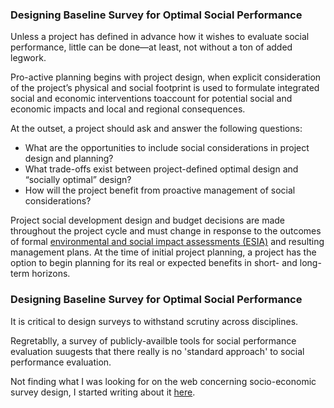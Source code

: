 ### Designing Baseline Survey for Optimal Social Performance

Unless a project has defined in advance how it wishes to evaluate social performance, little can be done&mdash;at least, not without a ton of added legwork.

Pro-active planning begins with project design, when explicit consideration of the project’s physical and social footprint is used to formulate integrated social and economic interventions toaccount for potential social and economic impacts and local and regional consequences. 

At the outset, a project should ask and answer the following questions:

* What are the opportunities to include social considerations in project design and planning?
* What trade-offs exist between project-defined optimal design and “socially optimal” design?
* How will the project benefit from proactive management of social considerations?

Project social development design and budget decisions are made throughout the project cycle and must change in response to the outcomes of formal [environmental and social impact assessments (ESIA)](#) and resulting management plans. At the time of initial project planning, a project has the option to begin planning for its real or expected benefits in short- and long-term horizons. 


### Designing Baseline Survey for Optimal Social Performance


It is critical to design surveys to withstand scrutiny across disciplines.

Regretablly, a survey of publicly-availble tools for social performance evaluation suugests that there really is no 'standard approach' to social performance evaluation. <!--Nor should there be, really -->

<!--
[Here's a record of over 175 tools for social performance evaluation.]() Some are clearly more relevant than others (and I deleted out already those that were wildly off topic).  
-->

Not finding what I was looking for on the web concerning socio-economic survey design, I started writing about it [here](https://github.com/aaronkyle/social-development/tree/master/context/thematic-issues/social-impact-assessment/baseline-studies).

